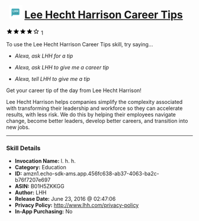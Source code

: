 # &nbsp;<img src="skill_icon" alt="Lee Hecht Harrison Career Tips icon" width="36"> [Lee Hecht Harrison Career Tips](http://alexa.amazon.com/#skills/amzn1.echo-sdk-ams.app.456fc638-ab37-4063-ba2c-b76f7207e697)
![4 stars](../../images/ic_star_black_18dp_1x.png)![4 stars](../../images/ic_star_black_18dp_1x.png)![4 stars](../../images/ic_star_black_18dp_1x.png)![4 stars](../../images/ic_star_black_18dp_1x.png)![4 stars](../../images/ic_star_border_black_18dp_1x.png) 1

To use the Lee Hecht Harrison Career Tips skill, try saying...

* *Alexa, ask LHH for a tip*

* *Alexa, ask LHH to give me a career tip*

* *Alexa, tell LHH to give me a tip*

Get your career tip of the day from Lee Hecht Harrison!  

Lee Hecht Harrison helps companies simplify the complexity associated with transforming their leadership and workforce so they can accelerate results, with less risk. We do this by helping their employees navigate change, become better leaders, develop better careers, and transition into new jobs.

***

### Skill Details

* **Invocation Name:** l. h. h.
* **Category:** Education
* **ID:** amzn1.echo-sdk-ams.app.456fc638-ab37-4063-ba2c-b76f7207e697
* **ASIN:** B01H5ZKKGG
* **Author:** LHH
* **Release Date:** June 23, 2016 @ 02:47:06
* **Privacy Policy:** http://www.lhh.com/privacy-policy
* **In-App Purchasing:** No
